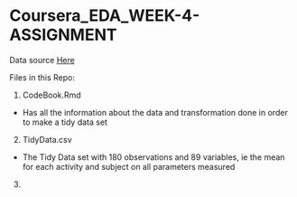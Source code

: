 # Coursera_EDA_WEEK-4-ASSIGNMENT
Data source [Here](https://d396qusza40orc.cloudfront.net/getdata%2Fprojectfiles%2FUCI%20HAR%20Dataset.zip)

Files in this Repo:
1) CodeBook.Rmd
- Has all the information about the data and transformation done in order to make a tidy data set
2) TidyData.csv
- The Tidy Data set with 180 observations and 89 variables, ie the mean for each activity and subject on all parameters measured
3) 
